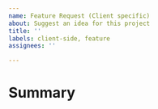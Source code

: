 ```yaml
---
name: Feature Request (Client specific)
about: Suggest an idea for this project
title: ''
labels: client-side, feature
assignees: ''

---
```


# Summary

<!-- Tell us what the suggestion is -->

